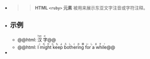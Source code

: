 - >> **HTML `<ruby>` 元素** 被用来展示东亚文字注音或字符注释。
- ## 示例
	- @@html: <ruby>汉 <rp>(</rp><rt>han</rt><rp>)</rp> 字 <rp>(</rp><rt>zi</rt><rp>)</rp></ruby>@@
	- @@html: <ruby>I might keep bothering for a while<rp>(</rp><rt>これからもよろしくお願いします！</rt><rp>)</rp></ruby>@@
-